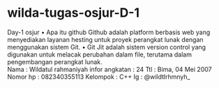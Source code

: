 # wilda-tugas-osjur-D-1
Day-1 osjur    • Apa itu github Github adalah platform berbasis web yang menyediakan layanan hesting untuk proyek perangkat lunak dengan menggunakan sistem Git.   • Git  Jit adalah sistem version control yang digunakan untuk melacak perubahan dalam file, terutama dalam pengembangan perangkat lunak.   
Nama           : Wildatul rahmaniyah
infor angkatan : 24
Ttl            : Bima, 04 Mei 2007
Nomor hp       : 082340355113
Kelompok       : C++
Ig             : @wildtlrhmnyh_
